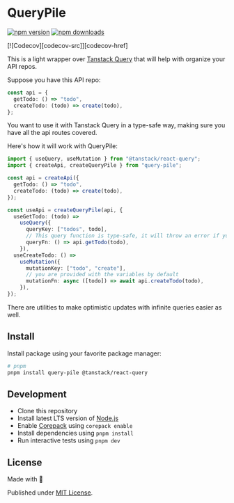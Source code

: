 # QueryPile

[![npm version][npm-version-src]][npm-version-href]
[![npm downloads][npm-downloads-src]][npm-downloads-href]

<!-- [![bundle][bundle-src]][bundle-href] -->
[![Codecov][codecov-src]][codecov-href]

This is a light wrapper over [Tanstack Query](https://github.com/tanstack/query) that will help with organize your API repos.

Suppose you have this API repo:

```ts
const api = {
  getTodo: () => "todo",
  createTodo: (todo) => create(todo),
};
```

You want to use it with Tanstack Query in a type-safe way, making sure you have all the api routes covered.

Here's how it will work with QueryPile:
```ts
import { useQuery, useMutation } from "@tanstack/react-query";
import { createApi, createQueryPile } from "query-pile";

const api = createApi({
  getTodo: () => "todo",
  createTodo: (todo) => create(todo),
});

const useApi = createQueryPile(api, {
  useGetTodo: (todo) =>
    useQuery({
      queryKey: ["todos", todo],
      // This query function is type-safe, it will throw an error if you use any other api endpoint
      queryFn: () => api.getTodo(todo),
    }),
  useCreateTodo: () =>
    useMutation({
      mutationKey: ["todo", "create"],
      // you are provided with the variables by default
      mutationFn: async ([todo]) => await api.createTodo(todo),
    }),
});
```

There are utilities to make optimistic updates with infinite queries easier as well.


## Install

Install package using your favorite package manager:

```sh
# pnpm
pnpm install query-pile @tanstack/react-query
```


## Development

- Clone this repository
- Install latest LTS version of [Node.js](https://nodejs.org/en/)
- Enable [Corepack](https://github.com/nodejs/corepack) using `corepack enable`
- Install dependencies using `pnpm install`
- Run interactive tests using `pnpm dev`

## License

Made with 💛

Published under [MIT License](./LICENSE).

<!-- Badges -->

[npm-version-src]: https://img.shields.io/npm/v/query-pile?style=flat&colorA=18181B&colorB=F0DB4F
[npm-version-href]: https://npmjs.com/package/query-pile
[npm-downloads-src]: https://img.shields.io/npm/dm/query-pile?style=flat&colorA=18181B&colorB=F0DB4F
[npm-downloads-href]: https://npmjs.com/package/query-pile

<!-- [codecov-src]: https://img.shields.io/codecov/c/gh/unjs/query-pile/main?style=flat&colorA=18181B&colorB=F0DB4F
[codecov-href]: https://codecov.io/gh/unjs/query-pile

[bundle-src]: https://img.shields.io/bundlephobia/minzip/query-pile?style=flat&colorA=18181B&colorB=F0DB4F
[bundle-href]: https://bundlephobia.com/result?p=query-pile -->
